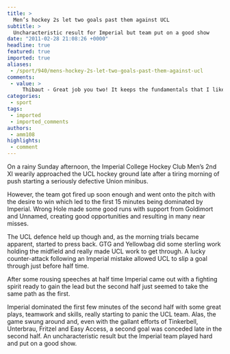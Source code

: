 ```yaml
---
title: >
  Men’s hockey 2s let two goals past them against UCL
subtitle: >
  Uncharacteristic result for Imperial but team put on a good show
date: "2011-02-28 21:08:26 +0000"
headline: true
featured: true
imported: true
aliases:
 - /sport/940/mens-hockey-2s-let-two-goals-past-them-against-ucl
comments:
 - value: >
     Thibaut - Great job you two! It keeps the fundamentals that I liked from the preuvois version but brings a new touch that is really pleasant. And nice tweaks in the logo also Congrats :)June 19, 2012 8:59 am,Chomsky has pretty much lost <a href="http://tcnhkxj.com">pepcvestire</a> in the last couple of years.I'm from the Middle East, and I can assure you; Iran doesn't give a flying **** about Palestine. They're trying to exert their influence﻿ on the Arab Shiite populations (expansionism in the Gulf), turning Lebanon into a theocracy through their proxy party Hezbollah, and above all a threat to its own people.Israel isn't exempt either. Just please do not always change the subject to Israel whenever Iran comes up.
categories:
 - sport
tags:
 - imported
 - imported_comments
authors:
 - amm108
highlights:
 - comment
---
```


On a rainy Sunday afternoon, the Imperial College Hockey Club Men’s 2nd XI wearily approached the UCL hockey ground late after a tiring morning of push starting a seriously defective Union minibus.

However, the team got fired up soon enough and went onto the pitch with the desire to win which led to the first 15 minutes being dominated by Imperial. Wrong Hole made some good runs with support from Goldimort and Unnamed, creating good opportunities and resulting in many near misses.

The UCL defence held up though and, as the morning trials became apparent, started to press back. GTG and Yellowbag did some sterling work holding the midfield and really made UCL work to get through. A lucky counter-attack following an Imperial mistake allowed UCL to slip a goal through just before half time.

After some rousing speeches at half time Imperial came out with a fighting spirit ready to gain the lead but the second half just seemed to take the same path as the first.

Imperial dominated the first few minutes of the second half with some great plays, teamwork and skills, really starting to panic the UCL team. Alas, the game swung around and, even with the gallant efforts of Tinkerbell, Unterbrau, Fritzel and Easy Access, a second goal was conceded late in the second half. An uncharacteristic result but the Imperial team played hard and put on a good show.
